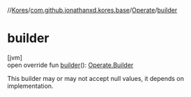 //[Kores](../../../index.md)/[com.github.jonathanxd.kores.base](../index.md)/[Operate](index.md)/[builder](builder.md)

# builder

[jvm]\
open override fun [builder](builder.md)(): [Operate.Builder](-builder/index.md)

This builder may or may not accept null values, it depends on implementation.
